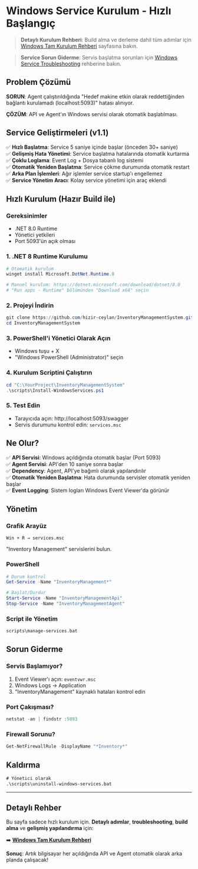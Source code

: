 # Windows Service Kurulum - Hızlı Başlangıç

> **Detaylı Kurulum Rehberi**: Build alma ve derleme dahil tüm adımlar için [Windows Tam Kurulum Rehberi](docs/WINDOWS-INSTALLATION-GUIDE.md) sayfasına bakın.

> **Service Sorun Giderme**: Servis başlatma sorunları için [Windows Service Troubleshooting](WINDOWS-SERVICE-TROUBLESHOOTING.md) rehberine bakın.

## Problem Çözümü

**SORUN**: Agent çalıştırıldığında "Hedef makine etkin olarak reddettiğinden bağlantı kurulamadı (localhost:5093)" hatası alınıyor.

**ÇÖZÜM**: API ve Agent'ın Windows servisi olarak otomatik başlatılması.

## Service Geliştirmeleri (v1.1)

✅ **Hızlı Başlatma**: Service 5 saniye içinde başlar (önceden 30+ saniye)  
✅ **Gelişmiş Hata Yönetimi**: Service başlatma hatalarında otomatik kurtarma  
✅ **Çoklu Loglama**: Event Log + Dosya tabanlı log sistemi  
✅ **Otomatik Yeniden Başlatma**: Service çökme durumunda otomatik restart  
✅ **Arka Plan İşlemleri**: Ağır işlemler service startup'ı engellemez  
✅ **Service Yönetim Aracı**: Kolay service yönetimi için araç eklendi

## Hızlı Kurulum (Hazır Build ile)

### Gereksinimler
- .NET 8.0 Runtime
- Yönetici yetkileri
- Port 5093'ün açık olması

### 1. .NET 8 Runtime Kurulumu
```powershell
# Otomatik kurulum
winget install Microsoft.DotNet.Runtime.8

# Manuel kurulum: https://dotnet.microsoft.com/download/dotnet/8.0
# "Run apps - Runtime" bölümünden "Download x64" seçin
```

### 2. Projeyi İndirin
```powershell
git clone https://github.com/hizir-ceylan/InventoryManagementSystem.git
cd InventoryManagementSystem
```

### 3. PowerShell'i Yönetici Olarak Açın
- Windows tuşu + X
- "Windows PowerShell (Administrator)" seçin

### 4. Kurulum Scriptini Çalıştırın
```powershell
cd "C:\YourProject\InventoryManagementSystem"
.\scripts\Install-WindowsServices.ps1
```

### 5. Test Edin
- Tarayıcıda açın: http://localhost:5093/swagger
- Servis durumunu kontrol edin: `services.msc`

## Ne Olur?

✅ **API Servisi**: Windows açıldığında otomatik başlar (Port 5093)  
✅ **Agent Servisi**: API'den 10 saniye sonra başlar  
✅ **Dependency**: Agent, API'ye bağımlı olarak yapılandırılır  
✅ **Otomatik Yeniden Başlatma**: Hata durumunda servisler otomatik yeniden başlar  
✅ **Event Logging**: Sistem logları Windows Event Viewer'da görünür  

## Yönetim

### Grafik Arayüz
```
Win + R → services.msc
```
"Inventory Management" servislerini bulun.

### PowerShell
```powershell
# Durum kontrol
Get-Service -Name "InventoryManagement*"

# Başlat/Durdur
Start-Service -Name "InventoryManagementApi"
Stop-Service -Name "InventoryManagementAgent"
```

### Script ile Yönetim
```cmd
scripts\manage-services.bat
```

## Sorun Giderme

### Servis Başlamıyor?
1. Event Viewer'ı açın: `eventvwr.msc`
2. Windows Logs → Application 
3. "InventoryManagement" kaynaklı hataları kontrol edin

### Port Çakışması?
```powershell
netstat -an | findstr :5093
```

### Firewall Sorunu?
```powershell
Get-NetFirewallRule -DisplayName "*Inventory*"
```

## Kaldırma

```cmd
# Yönetici olarak
.\scripts\uninstall-windows-services.bat
```

---

## Detaylı Rehber

Bu sayfa sadece hızlı kurulum için. **Detaylı adımlar**, **troubleshooting**, **build alma** ve **gelişmiş yapılandırma** için:

➡️ **[Windows Tam Kurulum Rehberi](docs/WINDOWS-INSTALLATION-GUIDE.md)**

**Sonuç**: Artık bilgisayar her açıldığında API ve Agent otomatik olarak arka planda çalışacak!